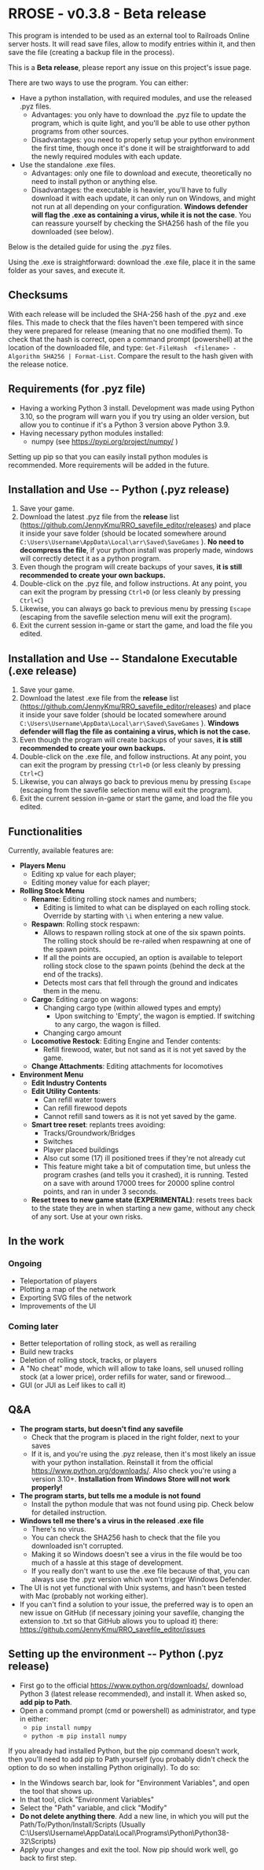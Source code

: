 ﻿# RROSE - v0.3.8 - Beta release

This program is intended to be used as an external tool to Railroads Online server hosts. It will read save files, allow to modify entries within it, and then save the file (creating a backup file in the process).

This is a **Beta release**, please report any issue on this project's issue page.

There are two ways to use the program. You can either:
* Have a python installation, with required modules, and use the released .pyz files.
  * Advantages: you only have to download the .pyz file to update the program, which is quite light, and you'll be able to use other python programs from other sources.
  * Disadvantages: you need to properly setup your python environment the first time, though once it's done it will be straightforward to add the newly required modules with each update.
* Use the standalone .exe files.
  * Advantages: only one file to download and execute, theoretically no need to install python or anything else.
  * Disadvantages: the executable is heavier, you'll have to fully download it with each update, it can only run on Windows, and might not run at all depending on your configuration. **Windows defender will flag the .exe as containing a virus, while it is not the case**. You can reassure yourself by checking the SHA256 hash of the file you downloaded (see below).

Below is the detailed guide for using the .pyz files.

Using the .exe is straightforward: download the .exe file, place it in the same folder as your saves, and execute it.

## Checksums

With each release will be included the SHA-256 hash of the .pyz and .exe files. This made to check that the files haven't been tempered with since they were prepared for release (meaning that no one modified them). To check that the hash is correct, open a command prompt (powershell) at the location of the downloaded file, and type: ``Get-FileHash  <filename> -Algorithm SHA256 | Format-List``. Compare the result to the hash given with the release notice.

## Requirements (for .pyz file)

* Having a working Python 3 install. Development was made using Python 3.10, so the program will warn you if you try using an older version, but allow you to continue if it's a Python 3 version above Python 3.9.
* Having necessary python modules installed:
  * numpy (see https://pypi.org/project/numpy/ )

Setting up pip so that you can easily install python modules is recommended. More requirements will be added in the future.

## Installation and Use -- Python (.pyz release)

1. Save your game.
2. Download the latest .pyz file from the **release** list (https://github.com/JennyKmu/RRO_savefile_editor/releases) and place it inside your save folder (should be located somewhere around ``C:\Users\Username\AppData\Local\arr\Saved\SaveGames`` ). **No need to decompress the file**, if your python install was properly made, windows will correctly detect it as a python program.
3. Even though the program will create backups of your saves, **it is still recommended to create your own backups.**
4. Double-click on the .pyz file, and follow instructions. At any point, you can exit the program by pressing ``Ctrl+D`` (or less cleanly by pressing ``Ctrl+C``)
5. Likewise, you can always go back to previous menu by pressing ``Escape`` (escaping from the savefile selection menu will exit the program).
6. Exit the current session in-game or start the game, and load the file you edited.

## Installation and Use -- Standalone Executable (.exe release)

1. Save your game.
2. Download the latest .exe file from the **release** list (https://github.com/JennyKmu/RRO_savefile_editor/releases) and place it inside your save folder (should be located somewhere around ``C:\Users\Username\AppData\Local\arr\Saved\SaveGames`` ). **Windows defender will flag the file as containing a virus, which is not the case.**
3. Even though the program will create backups of your saves, **it is still recommended to create your own backups.**
4. Double-click on the .exe file, and follow instructions. At any point, you can exit the program by pressing ``Ctrl+D`` (or less cleanly by pressing ``Ctrl+C``)
5. Likewise, you can always go back to previous menu by pressing ``Escape`` (escaping from the savefile selection menu will exit the program).
6. Exit the current session in-game or start the game, and load the file you edited.

## Functionalities

Currently, available features are:
* **Players Menu**
    * Editing xp value for each player;
    * Editing money value for each player;
* **Rolling Stock Menu**
    * **Rename**: Editing rolling stock names and numbers;
      * Editing is limited to what can be displayed on each rolling stock. Override by starting with  `\i` when entering a new value.
    * **Respawn**: Rolling stock respawn:
      * Allows to respawn rolling stock at one of the six spawn points. The rolling stock should be re-railed when respawning at one of the spawn points.
      * If all the points are occupied, an option is available to teleport rolling stock close to the spawn points (behind the deck at the end of the tracks).
      * Detects most cars that fell through the ground and indicates them in the menu.
    * **Cargo**: Editing cargo on wagons:
      * Changing cargo type (within allowed types and empty)
        * Upon switching to 'Empty', the wagon is emptied. If switching to any cargo, the wagon is filled.
      * Changing cargo amount
    * **Locomotive Restock**: Editing Engine and Tender contents:
      * Refill firewood, water, but not sand as it is not yet saved by the game.
    * **Change Attachments**: Editing attachments for locomotives
* **Environment Menu**
    * **Edit Industry Contents**
    * **Edit Utility Contents**:
      * Can refill water towers
      * Can refill firewood depots
      * Cannot refill sand towers as it is not yet saved by the game.
    * **Smart tree reset**: replants trees avoiding:
      * Tracks/Groundwork/Bridges
      * Switches
      * Player placed buildings
      * Also cut some (17) ill positioned trees if they're not already cut
      * This feature might take a bit of computation time, but unless the program crashes (and tells you it crashed), it is running. Tested on a save with around 17000 trees for 20000 spline control points, and ran in under 3 seconds.
    * **Reset trees to new game state (EXPERIMENTAL)**: resets trees back to the state they are in when starting a new game, without any check of any sort. Use at your own risks.

## In the work

### Ongoing
* Teleportation of players
* Plotting a map of the network
* Exporting SVG files of the network
* Improvements of the UI

### Coming later
* Better teleportation of rolling stock, as well as rerailing
* Build new tracks
* Deletion of rolling stock, tracks, or players
* A "No cheat" mode, which will allow to take loans, sell unused rolling stock (at a lower price), order refills for water, sand or firewood...
* GUI (or JUI as Leif likes to call it)

## Q&A

* **The program starts, but doesn't find any savefile**
  * Check that the program is placed in the right folder, next to your saves
  * If it is, and you're using the .pyz release, then it's most likely an issue with your python installation. Reinstall it from the official https://www.python.org/downloads/. Also check you're using a version 3.10+. **Installation from Windows Store will not work properly!**
* **The program starts, but tells me a module is not found**
  * Install the python module that was not found using pip. Check below for detailed instruction.
* **Windows tell me there's a virus in the released .exe file**
  * There's no virus.
  * You can check the SHA256 hash to check that the file you downloaded isn't corrupted.
  * Making it so Windows doesn't see a virus in the file would be too much of a hassle at this stage of development.
  * If you really don't want to use the .exe file because of that, you can always use the .pyz version which won't trigger Windows Defender.
* The UI is not yet functional with Unix systems, and hasn't been tested with Mac (probably not working either).
* If you can't find a solution to your issue, the preferred way is to open an new issue on GitHub (if necessary joining your savefile, changing the extension to .txt so that GitHub allows you to upload it) there: https://github.com/JennyKmu/RRO_savefile_editor/issues

## Setting up the environment -- Python (.pyz release)

* First go to the official https://www.python.org/downloads/, download Python 3 (latest release recommended), and install it. When asked so, **add pip to Path**.
* Open a command prompt (cmd or powershell) as administrator, and type in either:
  * ``pip install numpy``
  * ``python -m pip install numpy``

If you already had installed Python, but the pip command doesn't work, then you'll need to add pip to Path yourself (you probably didn't check the option to do so when installing Python originally). To do so:
* In the Windows search bar, look for "Environment Variables", and open the tool that shows up.
* In that tool, click "Environment Variables"
* Select the "Path" variable, and click "Modify"
* **Do not delete anything there**. Add a new line, in which you will put the Path/To/Python/Install/Scripts (Usually C:\\Users\\Username\\AppData\\Local\\Programs\\Python\\Python38-32\\Scripts)
* Apply your changes and exit the tool. Now pip should work well, go back to first step.
